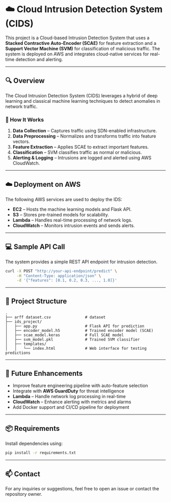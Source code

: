 # ☁️ Cloud Intrusion Detection System (CIDS)

This project is a Cloud-based Intrusion Detection System that uses a **Stacked Contractive Auto-Encoder (SCAE)** for feature extraction and a **Support Vector Machine (SVM)** for classification of malicious traffic. The system is deployed on AWS and integrates cloud-native services for real-time detection and alerting.

---

## 🔍 Overview

The Cloud Intrusion Detection System (CIDS) leverages a hybrid of deep learning and classical machine learning techniques to detect anomalies in network traffic.

### 🚦 How It Works

1. **Data Collection** – Captures traffic using SDN-enabled infrastructure.
2. **Data Preprocessing** – Normalizes and transforms traffic into feature vectors.
3. **Feature Extraction** – Applies SCAE to extract important features.
4. **Classification** – SVM classifies traffic as normal or malicious.
5. **Alerting & Logging** – Intrusions are logged and alerted using AWS CloudWatch.

---

## ☁️ Deployment on AWS

The following AWS services are used to deploy the IDS:

- **EC2** – Hosts the machine learning models and Flask API.
- **S3** – Stores pre-trained models for scalability.
- **Lambda** – Handles real-time processing of network logs.
- **CloudWatch** – Monitors intrusion events and sends alerts.

---

## 💻 Sample API Call

The system provides a simple REST API endpoint for intrusion detection.

```bash
curl -X POST "http://your-api-endpoint/predict" \
     -H "Content-Type: application/json" \
     -d '{"features": [0.1, 0.2, 0.3, ..., 1.0]}'
```

---
## 📁 Project Structure

```
.
├── arff dataset.csv               # dataset
├── ids_project/
│   ├── app.py                     # Flask API for prediction
│   ├── encoder_model.h5           # Trained encoder model (SCAE)
│   ├── scae_model.keras           # Full SCAE model
│   ├── svm_model.pkl              # Trained SVM classifier
│   ├── templates/
│   │   └── index.html             # Web interface for testing predictions
```

---

## 🚀 Future Enhancements

- Improve feature engineering pipeline with auto-feature selection
- Integrate with **AWS GuardDuty** for threat intelligence
- **Lambda** – Handle network log processing in real-time
- **CloudWatch** – Enhance alerting with metrics and alarms
- Add Docker support and CI/CD pipeline for deployment

---

## 📦 Requirements

Install dependencies using:

```bash
pip install -r requirements.txt
```

---

## 📫 Contact

For any inquiries or suggestions, feel free to open an issue or contact the repository owner.
```
